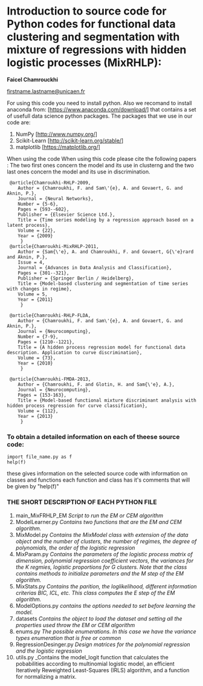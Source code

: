 # Introduction to source code for Python codes for functional data clustering and segmentation with mixture of regressions with hidden logistic processes (MixRHLP): 

**Faicel Chamrouckhi**

firstname.lastname@unicaen.fr



For using this code you need to install python.
Also we recomand to install anaconda from: [https://www.anaconda.com/download/] that contains a set of usefull data science python packages.
The packages that we use in our code are:
1) NumPy [http://www.numpy.org/]
2) Scikit-Learn [http://scikit-learn.org/stable/]
3) matplotlib [https://matplotlib.org/]

When using the code 
When using this code please cite the following papers : The two first ones concern the model and its use in clusterng and the two last ones concern the model and its use in discrimination.


```
 @article{Chamroukhi-RHLP-2009,
 	Author = {Chamroukhi, F. and Sam\'{e}, A. and Govaert, G. and Aknin, P.},
 	Journal = {Neural Networks},
 	Number = {5-6},
 	Pages = {593--602},
	Publisher = {Elsevier Science Ltd.},
 	Title = {Time series modeling by a regression approach based on a latent process},
 	Volume = {22},
 	Year = {2009}
     }
 @article{Chamroukhi-MixRHLP-2011,
 	Author = {Sam{\'e}, A. and Chamroukhi, F. and Govaert, G{\'e}rard and Aknin, P.},
 	Issue = 4,
 	Journal = {Advances in Data Analysis and Classification},
 	Pages = {301--321},
 	Publisher = {Springer Berlin / Heidelberg},
 	Title = {Model-based clustering and segmentation of time series with changes in regime},
 	Volume = 5,
 	Year = {2011}
     }

 @article{Chamroukhi-RHLP-FLDA,
 	Author = {Chamroukhi, F. and Sam\'{e}, A. and Govaert, G. and Aknin, P.},
 	Journal = {Neurocomputing},
 	Number = {7-9},
 	Pages = {1210--1221},
 	Title = {A hidden process regression model for functional data description. Application to curve discrimination},
 	Volume = {73},
 	Year = {2010}
     }

 @article{Chamroukhi-FMDA-2013,
 	Author = {Chamroukhi, F. and Glotin, H. and Sam{\'e}, A.},
 	Journal = {Neurocomputing},
 	Pages = {153-163},
 	Title = {Model-based functional mixture discriminant analysis with hidden process regression for curve classification},
 	Volume = {112},
 	Year = {2013}
     }    
```


### To obtain a detailed information on each of theese source code:

```
import file_name.py as f
help(f)
```

these gives information on the selected source code with information on classes and functions
each function and class has it's comments that will be given by "help(f)"


### THE SHORT DESCRIPTION OF EACH PYTHON FILE
1) main_MixFRHLP_EM _Script to run the EM or CEM algorithm_
2) ModelLearner.py _Contains two functions that are the EM and CEM algorithm._
3) MixModel.py _Contains the MixModel class with extension of the data object and the number of clusters, the number of regimes, the degree of polynomials, the order of the logistic regression_
4) MixParam.py _Contains the parameters of the logistic process matrix of dimension, polynomial regression coefficient vectors, the variances for the K regmies, logistic proportions for G clusters. Note that the class contains methods to initialize parameters and the M step of the EM algorithm._
5) MixStats.py _Contains the parition, the loglikelihood, different information criterias BIC, ICL, etc. This class computes the E step of the EM algorithm._
6) ModelOptions.py _contains the options needed to set before learning the model._
7) datasets	_Contains the object to load the dataset and setting all the properties used throw the EM or CEM algorithm_                        
8) enums.py _The possible enumerations. In this case we have the variance types enumeration that is free or common_
9) RegressionDesinger.py _Design matrices for the polynomial regression and the logistic regression_
10) utils.py _Contains the model_logit function that calculates the pobabilities according to multinomial logistic model, an efficient Iteratively Reweighted Least-Squares (IRLS) algorithm, and a function for normalizing a matrix.


